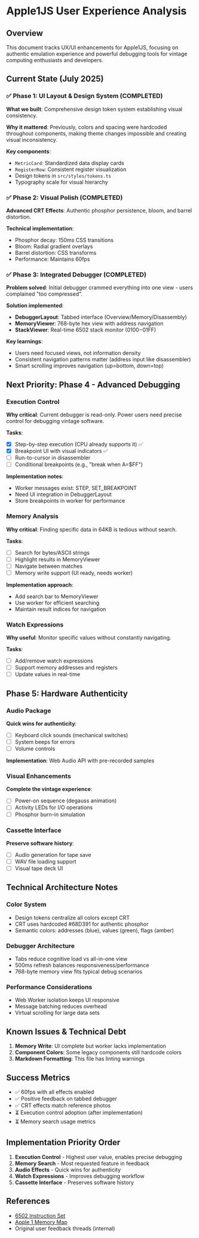 # Apple1JS User Experience Analysis

## Overview

This document tracks UX/UI enhancements for Apple1JS, focusing on authentic emulation experience and powerful debugging tools for vintage computing enthusiasts and developers.

## Current State (July 2025)

### ✅ Phase 1: UI Layout & Design System (COMPLETED)

**What we built**: Comprehensive design token system establishing visual consistency.

**Why it mattered**: Previously, colors and spacing were hardcoded throughout components, making theme changes impossible and creating visual inconsistency.

**Key components**:
- `MetricCard`: Standardized data display cards
- `RegisterRow`: Consistent register visualization  
- Design tokens in `src/styles/tokens.ts`
- Typography scale for visual hierarchy

### ✅ Phase 2: Visual Polish (COMPLETED)

**Advanced CRT Effects**: Authentic phosphor persistence, bloom, and barrel distortion.

**Technical implementation**:
- Phosphor decay: 150ms CSS transitions
- Bloom: Radial gradient overlays
- Barrel distortion: CSS transforms
- Performance: Maintains 60fps

### ✅ Phase 3: Integrated Debugger (COMPLETED)

**Problem solved**: Initial debugger crammed everything into one view - users complained "too compressed".

**Solution implemented**:
- **DebuggerLayout**: Tabbed interface (Overview/Memory/Disassembly)
- **MemoryViewer**: 768-byte hex view with address navigation
- **StackViewer**: Real-time 6502 stack monitor ($0100-$01FF)

**Key learnings**:
- Users need focused views, not information density
- Consistent navigation patterns matter (address input like disassembler)
- Smart scrolling improves navigation (up=bottom, down=top)

## Next Priority: Phase 4 - Advanced Debugging

### Execution Control

**Why critical**: Current debugger is read-only. Power users need precise control for debugging vintage software.

**Tasks**:

- [x] Step-by-step execution (CPU already supports it) ✅
- [x] Breakpoint UI with visual indicators ✅
- [ ] Run-to-cursor in disassembler
- [ ] Conditional breakpoints (e.g., "break when A=$FF")

**Implementation notes**: 
- Worker messages exist: STEP, SET_BREAKPOINT
- Need UI integration in DebuggerLayout
- Store breakpoints in worker for performance

### Memory Analysis

**Why critical**: Finding specific data in 64KB is tedious without search.

**Tasks**:
- [ ] Search for bytes/ASCII strings
- [ ] Highlight results in MemoryViewer
- [ ] Navigate between matches
- [ ] Memory write support (UI ready, needs worker)

**Implementation approach**:
- Add search bar to MemoryViewer
- Use worker for efficient searching
- Maintain result indices for navigation

### Watch Expressions

**Why useful**: Monitor specific values without constantly navigating.

**Tasks**:
- [ ] Add/remove watch expressions
- [ ] Support memory addresses and registers
- [ ] Update values in real-time

## Phase 5: Hardware Authenticity

### Audio Package

**Quick wins for authenticity**:
- [ ] Keyboard click sounds (mechanical switches)
- [ ] System beeps for errors
- [ ] Volume controls

**Implementation**: Web Audio API with pre-recorded samples

### Visual Enhancements

**Complete the vintage experience**:
- [ ] Power-on sequence (degauss animation)
- [ ] Activity LEDs for I/O operations
- [ ] Phosphor burn-in simulation

### Cassette Interface

**Preserve software history**:
- [ ] Audio generation for tape save
- [ ] WAV file loading support
- [ ] Visual tape deck UI

## Technical Architecture Notes

### Color System
- Design tokens centralize all colors except CRT
- CRT uses hardcoded #68D391 for authentic phosphor
- Semantic colors: addresses (blue), values (green), flags (amber)

### Debugger Architecture  
- Tabs reduce cognitive load vs all-in-one view
- 500ms refresh balances responsiveness/performance
- 768-byte memory view fits typical debug scenarios

### Performance Considerations
- Web Worker isolation keeps UI responsive
- Message batching reduces overhead
- Virtual scrolling for large data sets

## Known Issues & Technical Debt

1. **Memory Write**: UI complete but worker lacks implementation
2. **Component Colors**: Some legacy components still hardcode colors
3. **Markdown Formatting**: This file has linting warnings

## Success Metrics

- ✅ 60fps with all effects enabled
- ✅ Positive feedback on tabbed debugger
- ✅ CRT effects match reference photos
- ⏳ Execution control adoption (after implementation)
- ⏳ Memory search usage metrics

## Implementation Priority Order

1. **Execution Control** - Highest user value, enables precise debugging
2. **Memory Search** - Most requested feature in feedback
3. **Audio Effects** - Quick wins for authenticity
4. **Watch Expressions** - Improves debugging workflow
5. **Cassette Interface** - Preserves software history

## References

- [6502 Instruction Set](http://www.6502.org/tutorials/6502opcodes.html)
- [Apple 1 Memory Map](http://www.applefritter.com/node/2824)
- Original user feedback threads (internal)